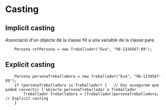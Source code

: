 # Casting
## Implicit casting
Associació d'un objecte de la classe fill a una variable de la classe pare.
```CSharp
    Persona refPersona = new Treballador("Eva", "98-1234567-89"); 
```
## Explicit casting

```CSharp
    Persona personaTreballadora = new Treballador("Eva", "98-1234567-89"); 
    if (personaTreballadora is Treballador) {   // Ens assegurem que podem convertir l'objecte personaTreballador a Treballador
        Treballador treballadora = (Treballador)personaTreballadora;    // Explicit casting
    }
```
